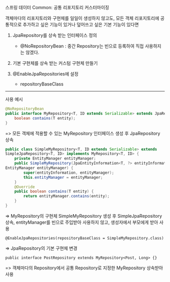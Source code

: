 스프링 데이터 Common: 공통 리포지토리 커스터마이징

객체마다의 리포지토리와 구현체를 일일이 생성하지 않고도, 모든 객체 리포지토리에 공통적으로 추가하고 싶은 기능이 있거나 덮어쓰고 싶은 기본 기능이 있다면

1. JpaRepository를 상속 받는 인터페이스 정의 
	
	- @NoRepositoryBean : 중간 Repository는 빈으로 등록하여 직접 사용하지는 않겠다. 

2. 기본 구현체를 상속 받는 커스텀 구현체 만들기

3. @EnableJpaRepositories에 설정

	- repositoryBaseClass

---

사용 예시

```java
@NoRepositoryBean
public interface MyRepository<T, ID extends Serializable> extends JpaRepository<T, ID> {
    boolean contains(T entity);
}
```

=> 모든 객체에 적용할 수 있는 MyRepository 인터페이스 생성 후 JpaRepository 상속


```java
public class SimpleMyRepository<T, ID extends Serializable> extends
SimpleJpaRepository<T, ID> implements MyRepository<T, ID> {
    private EntityManager entityManager;
    public SimpleMyRepository(JpaEntityInformation<T, ?> entityInformation,
EntityManager entityManager) {
        super(entityInformation, entityManager);
        this.entityManager = entityManager;
    }
    @Override
    public boolean contains(T entity) {
        return entityManager.contains(entity);
    }
}
```

=> MyRepository의 구현체 SimpleMyRepository 생성 후 SimpleJpaRepository 상속, entityManager를 빈으로 주입받아 사용하지 않고, 생성자에서 부모에게 받아 사용 

`@EnableJpaRepositories(repositoryBaseClass = SimpleMyRepository.class)`

=> JpaRepository의 기본 구현체 변경

`public interface PostRepository extends MyRepository<Post, Long> {}`

=> 객체마다의 Repository에서 공통 Repository로 지정한 MyRepository 상속받아 사용
